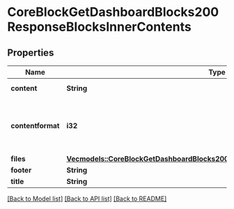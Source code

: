 # CoreBlockGetDashboardBlocks200ResponseBlocksInnerContents

## Properties

Name | Type | Description | Notes
------------ | ------------- | ------------- | -------------
**content** | **String** | Block contents. | 
**contentformat** | **i32** | content format (1 = HTML, 0 = MOODLE, 2 = PLAIN, or 4 = MARKDOWN) | 
**files** | [**Vec<models::CoreBlockGetDashboardBlocks200ResponseBlocksInnerContentsFilesInner>**](core_block_get_dashboard_blocks_200_response_blocks_inner_contents_files_inner.md) |  | 
**footer** | **String** | Block footer. | 
**title** | **String** | Block title. | 

[[Back to Model list]](../README.md#documentation-for-models) [[Back to API list]](../README.md#documentation-for-api-endpoints) [[Back to README]](../README.md)


